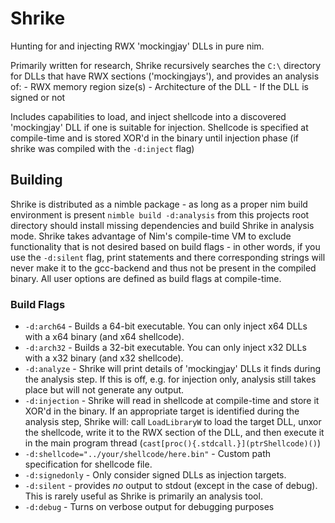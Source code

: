# Shrike
 Hunting for and injecting RWX 'mockingjay' DLLs in pure nim.

Primarily written for research, Shrike recursively searches the `C:\` directory for DLLs that have RWX sections ('mockingjays'), and provides an analysis of:
    - RWX memory region size(s)
    - Architecture of the DLL
    - If the DLL is signed or not

Includes capabilities to load, and inject shellcode into a discovered 'mockingjay' DLL if one is suitable for injection.
Shellcode is specified at compile-time and is stored XOR'd in the binary until injection phase (if shrike was compiled with the `-d:inject` flag)

## Building
Shrike is distributed as a nimble package - as long as a proper nim build environment is present `nimble build -d:analysis` from this projects root directory should install missing dependencies and build Shrike in analysis mode. Shrike takes advantage of Nim's compile-time VM to exclude functionality that is not desired based on build flags - in other words, if you use the `-d:silent` flag, print statements and there corresponding strings will never make it to the gcc-backend and thus not be present in the compiled binary. All user options are defined as build flags at compile-time.

### Build Flags
- `-d:arch64` - Builds a 64-bit executable. You can only inject x64 DLLs with a x64 binary (and x64 shellcode).
- `-d:arch32` - Builds a 32-bit executable. You can only inject x32 DLLs with a x32 binary (and x32 shellcode).
- `-d:analyze` - Shrike will print details of 'mockingjay' DLLs it finds during the analysis step. If this is off, e.g. for injection only, analysis still takes place but will not generate any output.
- `-d:injection` - Shrike will read in shellcode at compile-time and store it XOR'd in the binary. If an appropriate target is identified during the analysis step, Shrike will: call `LoadLibraryW` to load the target DLL, unxor the shellcode, write it to the RWX section of the DLL, and then execute it in the main program thread (`cast[proc(){.stdcall.}](ptrShellcode)()`)
- `-d:shellcode="../your/shellcode/here.bin"` - Custom path specification for shellcode file.
- `-d:signedonly` - Only consider signed DLLs as injection targets.
- `-d:silent` - provides _no_ output to stdout (except in the case of debug). This is rarely useful as Shrike is primarily an analysis tool.
- `-d:debug` - Turns on verbose output for debugging purposes
